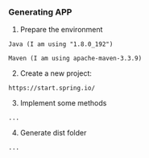 ### Generating APP
1. Prepare the environment 
```
Java (I am using "1.8.0_192")
```
```
Maven (I am using apache-maven-3.3.9)
```

2. Create a new project:
```
https://start.spring.io/

```

3. Implement some methods
```
...
```

4. Generate dist folder
```
...
```

